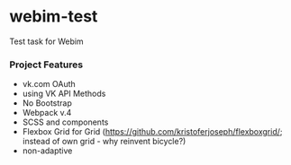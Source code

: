 # webim-test
Test task for Webim


### Project Features  
* vk.com OAuth
* using VK API Methods
* No Bootstrap
* Webpack v.4
* SCSS and components
* Flexbox Grid for Grid (https://github.com/kristoferjoseph/flexboxgrid/; instead of own grid - why reinvent bicycle?)
* non-adaptive  
